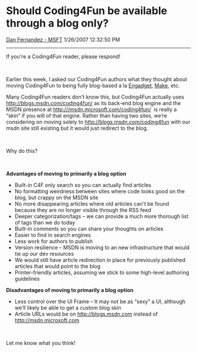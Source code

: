 <div id="page">

# Should Coding4Fun be available through a blog only?

[Dan Fernandez -
MSFT](https://social.msdn.microsoft.com/profile/Dan%20Fernandez%20-%20MSFT)
1/26/2007 12:32:50 PM

-----

<div id="content">

If you're a Coding4Fun reader, please respond\!

 

Earlier this week, I asked our Coding4Fun authors what they thought
about moving Coding4Fun to being fully blog-based a la
[Engadget](http://www.engadget.com/),
[Make](http://www.makezine.com/blog/), etc.

Many Coding4Fun readers don't know this, but Coding4Fun actually uses
<http://blogs.msdn.com/coding4fun/> as its back-end blog engine and the
MSDN presence at <http:///msdn.microsoft.com/coding4fun/>  is really a
“skin” if you will of that engine. Rather than having two sites, we’re
considering on moving solely to <http://blogs.msdn.com/coding4fun> with
our msdn site still existing but it would just redirect to the blog.  

 

Why do this?

 

**Advantages of moving to primarily a blog option**

  - Built-in C4F only search so you can actually find articles
  - No formatting weirdness between sites where code looks good on the
    blog, but crappy on the MSDN site
  - No more disappearing articles where old articles can't be found
    because they are no longer visible through the RSS feed
  - Deeper categorization/tags – we can provide a much more thorough
    list of tags than we do today
  - Built-in comments so you can share your thoughts on articles
  - Easier to find in search engines
  - Less work for authors to publish
  - Version resilience – MSDN is moving to an new infrastructure that
    would tie up our dev resources
  - We would still have article redirection in place for previously
    published articles that would point to the blog
  - Printer-friendly articles, assuming we stick to some high-level
    authoring guidelines

**Disadvantages of moving to primarily a blog option**

  - Less control over the UI Frame – It may not be as “sexy” a UI,
    although we’ll likely be able to get a custom blog skin
  - Article URLs would be on <http://blogs.msdn.com> instead of
    <http://msdn.microsoft.com>

 

Let me know what you think\!

</div>

</div>
